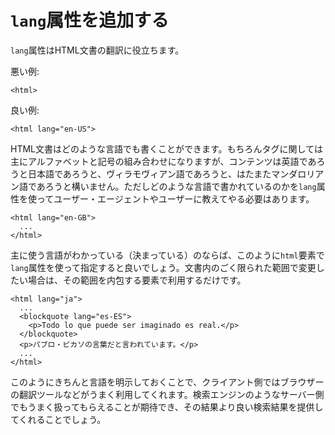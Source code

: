 # `lang`属性を追加する

`lang`属性はHTML文書の翻訳に役立ちます。

悪い例:

    <html>

良い例:

    <html lang="en-US">

HTML文書はどのような言語でも書くことができます。もちろんタグに関しては主にアルファベットと記号の組み合わせになりますが、コンテンツは英語であろうと日本語であろうと、ヴィラモヴィアン語であろうと、はたまたマンダロリアン語であろうと構いません。ただしどのような言語で書かれているのかを`lang`属性を使ってユーザー・エージェントやユーザーに教えてやる必要はあります。

    <html lang="en-GB">
      ...
    </html>

主に使う言語がわかっている（決まっている）のならば、このように`html`要素で`lang`属性を使って指定すると良いでしょう。文書内のごく限られた範囲で変更したい場合は、その範囲を内包する要素で利用するだけです。

    <html lang="ja">
      ...
      <blockquote lang="es-ES">
        <p>Todo lo que puede ser imaginado es real.</p>
      </blockquote>
      <p>パブロ・ピカソの言葉だと言われています。</p>
      ...
    </html>

このようにきちんと言語を明示しておくことで、クライアント側ではブラウザーの翻訳ツールなどがうまく利用してくれます。検索エンジンのようなサーバー側でもうまく扱ってもらえることが期待でき、その結果より良い検索結果を提供してくれることでしょう。

